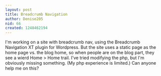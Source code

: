 ```yaml
---
layout: post
title: Breadcrumb Navigation
author: Denise205
nid: 66
created: 1248462194
---
```

<p>I'm working on a site with breadcrumb nav, using the Breadcrumb Navigation XT&nbsp;plugin for Wordpress. But the site uses a static page as the home page vs. the blog home, so when people are on the blog part, they see a wierd Home &gt;&nbsp;Home trail. I've tried modifying the php, but I'm obviously missing something. (My php experience is limited.)&nbsp;Can anyone help me on this?</p>
